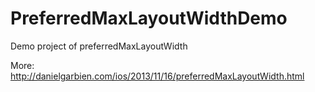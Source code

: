 # PreferredMaxLayoutWidthDemo
Demo project of preferredMaxLayoutWidth

More: http://danielgarbien.com/ios/2013/11/16/preferredMaxLayoutWidth.html
